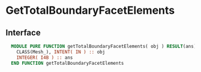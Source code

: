 # GetTotalBoundaryFacetElements

## Interface

```fortran
  MODULE PURE FUNCTION getTotalBoundaryFacetElements( obj ) RESULT(ans)
    CLASS(Mesh_), INTENT( IN ) :: obj
    INTEGER( I4B ) :: ans
  END FUNCTION getTotalBoundaryFacetElements
```
